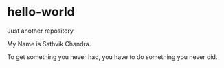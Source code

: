 # hello-world
Just another repository

My Name is Sathvik Chandra.

To get something you never had, you have to do something you never did.
